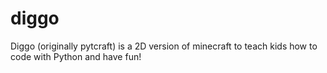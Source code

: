 # diggo

Diggo (originally pytcraft) is a 2D version of minecraft to teach kids how to code with Python and have fun!
